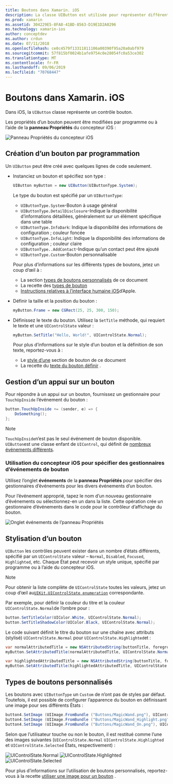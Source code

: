 ```yaml
---
title: Boutons dans Xamarin. iOS
description: La classe UIButton est utilisée pour représenter différents styles de bouton dans les écrans iOS. Ce guide présente les différentes options d’utilisation des boutons dans iOS.
ms.prod: xamarin
ms.assetid: 304229E5-8FA8-41BD-8563-D19E1D2A0296
ms.technology: xamarin-ios
author: conceptdev
ms.author: crdun
ms.date: 07/11/2018
ms.openlocfilehash: ce0c4579f13311811106a00390f95a20a0abf979
ms.sourcegitcommit: 57f815bf0024b1afe9754c0e28054fc0a53ce302
ms.translationtype: MT
ms.contentlocale: fr-FR
ms.lasthandoff: 09/06/2019
ms.locfileid: "70768447"
---
```

# <a name="buttons-in-xamarinios"></a>Boutons dans Xamarin. iOS

Dans iOS, la `UIButton` classe représente un contrôle bouton.

Les propriétés d’un bouton peuvent être modifiées par programme ou à l’aide de la **panneau Propriétés** du concepteur iOS :

![Panneau Propriétés du concepteur iOS](buttons-images/properties.png "Panneau Propriétés du concepteur iOS")

## <a name="creating-a-button-programmatically"></a>Création d’un bouton par programmation

Un `UIButton` peut être créé avec quelques lignes de code seulement.

- Instanciez un bouton et spécifiez son type :

  ```csharp
  UIButton myButton = new UIButton(UIButtonType.System);
  ```

  Le type du bouton est spécifié par un `UIButtonType`:

  - `UIButtonType.System`-Bouton à usage général
  - `UIButtonType.DetailDisclosure`-Indique la disponibilité d’informations détaillées, généralement sur un élément spécifique dans une table
  - `UIButtonType.InfoDark`: Indique la disponibilité des informations de configuration ; couleur foncée
  - `UIButtonType.InfoLight`: Indique la disponibilité des informations de configuration ; couleur claire
  - `UIButtonType..AddContact`-Indique qu’un contact peut être ajouté
  - `UIButtonType.Custom`-Bouton personnalisable

  Pour plus d’informations sur les différents types de boutons, jetez un coup d’œil à :
  
  - La section [types de boutons personnalisés](#custom-button-types) de ce document
  - La recette des [types de bouton](https://github.com/xamarin/recipes/tree/master/Recipes/ios/standard_controls/buttons/create_different_types_of_buttons)
  - [Instructions relatives à l’interface humaine iOS](https://developer.apple.com/design/human-interface-guidelines/ios/controls/buttons/)d’Apple.

- Définir la taille et la position du bouton :

  ```csharp
  myButton.Frame = new CGRect(25, 25, 300, 150);
  ```

- Définissez le texte du bouton. Utilisez la `SetTitle` méthode, qui requiert le texte et une `UIControlState` valeur :

  ```csharp
  myButton.SetTitle("Hello, World!", UIControlState.Normal);
  ```

  Pour plus d’informations sur le style d’un bouton et la définition de son texte, reportez-vous à :

  - Le [style d’une](#styling-a-button) section de bouton de ce document
  - La recette du [texte du bouton définir](https://github.com/xamarin/recipes/tree/master/Recipes/ios/standard_controls/buttons/set_button_text) .

## <a name="handling-a-button-tap"></a>Gestion d’un appui sur un bouton

Pour répondre à un appui sur un bouton, fournissez un gestionnaire pour `TouchUpInside` l’événement du bouton :

```csharp
button.TouchUpInside += (sender, e) => {
    DoSomething();
};
```

> [!NOTE]
> `TouchUpInside`n’est pas le seul événement de bouton disponible. `UIButton`est une classe enfant de `UIControl`, qui définit de [nombreux événements différents](xref:UIKit.UIControlEvent).

### <a name="using-the-ios-designer-to-specify-button-event-handlers"></a>Utilisation du concepteur iOS pour spécifier des gestionnaires d’événements de bouton

Utilisez l’onglet **événements** de la **panneau Propriétés** pour spécifier des gestionnaires d’événements pour les divers événements d’un bouton.

Pour l’événement approprié, tapez le nom d’un nouveau gestionnaire d’événements ou sélectionnez-en un dans la liste. Cette opération crée un gestionnaire d’événements dans le code pour le contrôleur d’affichage du bouton.

![Onglet événements de l’panneau Propriétés](buttons-images/image1.png "Onglet événements de l’panneau Propriétés")

## <a name="styling-a-button"></a>Stylisation d’un bouton

`UIButton` les contrôles peuvent exister dans un nombre d’états différents, spécifié par un `UIControlState` valeur – `Normal`, `Disabled`, `Focused`, `Highlighted`, etc. Chaque État peut recevoir un style unique, spécifié par programme ou à l’aide du concepteur iOS.

> [!NOTE]
> Pour obtenir la liste complète de `UIControlState` toutes les valeurs, jetez un coup d’œil au[`UIKit.UIControlState enumeration`](xref:UIKit.UIControlState)
> correspondante.

Par exemple, pour définir la couleur du titre et la couleur `UIControlState.Normal`de l’ombre pour :

```csharp
button.SetTitleColor(UIColor.White, UIControlState.Normal);
button.SetTitleShadowColor(UIColor.Black, UIControlState.Normal);
```

Le code suivant définit le titre du bouton sur une chaîne avec attributs (stylisé) `UIControlState.Normal` pour `UIControlState.Highlighted`et :

```csharp
var normalAttributedTitle = new NSAttributedString(buttonTitle, foregroundColor: UIColor.Blue, strikethroughStyle: NSUnderlineStyle.Single);
myButton.SetAttributedTitle(normalAttributedTitle, UIControlState.Normal);

var highlightedAttributedTitle = new NSAttributedString(buttonTitle, foregroundColor: UIColor.Green, strikethroughStyle: NSUnderlineStyle.Thick);
myButton.SetAttributedTitle(highlightedAttributedTitle, UIControlState.Highlighted);
```

## <a name="custom-button-types"></a>Types de boutons personnalisés

Les boutons avec `UIButtonType` un `Custom` de n’ont pas de styles par défaut. Toutefois, il est possible de configurer l’apparence du bouton en définissant une image pour ses différents États :

```csharp
button4.SetImage (UIImage.FromBundle ("Buttons/MagicWand.png"), UIControlState.Normal);
button4.SetImage (UIImage.FromBundle ("Buttons/MagicWand_Highlight.png"), UIControlState.Highlighted);
button4.SetImage (UIImage.FromBundle ("Buttons/MagicWand_On.png"), UIControlState.Selected);
```

Selon que l’utilisateur touche ou non le bouton, il est restitué comme l’une des images suivantes (`UIControlState.Normal` `UIControlState.Highlighted` et `UIControlState.Selected` États, respectivement) :

![UIControlState.Normal](buttons-images/image22.png "UIControlState.Normal")
![UIControlState.Highlighted](buttons-images/image23.png "UIControlState.Highlighted")
![UIControlState.Selected](buttons-images/image24.png "UIControlState.Selected")

Pour plus d’informations sur l’utilisation de boutons personnalisés, reportez-vous à la recette [utiliser une image pour un bouton](https://github.com/xamarin/recipes/tree/master/Recipes/ios/standard_controls/buttons/use_an_image_for_a_button) .
